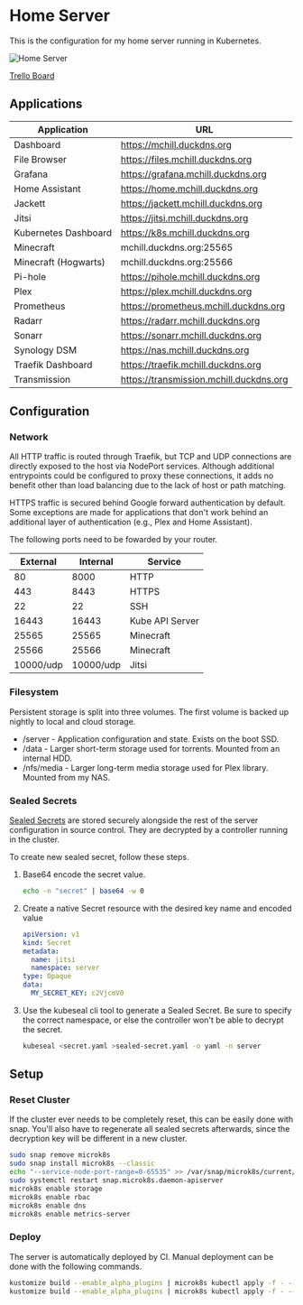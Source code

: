 # Home Server

This is the configuration for my home server running in Kubernetes.

![Home Server](https://github.com/mchill/home/workflows/Home%20Server/badge.svg)

[Trello Board](https://trello.com/b/XNVnSBvI/home-server)

## Applications

Application          | URL
---                  | ---
Dashboard            | https://mchill.duckdns.org
File Browser         | https://files.mchill.duckdns.org
Grafana              | https://grafana.mchill.duckdns.org
Home Assistant       | https://home.mchill.duckdns.org
Jackett              | https://jackett.mchill.duckdns.org
Jitsi                | https://jitsi.mchill.duckdns.org
Kubernetes Dashboard | https://k8s.mchill.duckdns.org
Minecraft            | mchill.duckdns.org:25565
Minecraft (Hogwarts) | mchill.duckdns.org:25566
Pi-hole              | https://pihole.mchill.duckdns.org
Plex                 | https://plex.mchill.duckdns.org
Prometheus           | https://prometheus.mchill.duckdns.org
Radarr               | https://radarr.mchill.duckdns.org
Sonarr               | https://sonarr.mchill.duckdns.org
Synology DSM         | https://nas.mchill.duckdns.org
Traefik Dashboard    | https://traefik.mchill.duckdns.org
Transmission         | https://transmission.mchill.duckdns.org

## Configuration

### Network

All HTTP traffic is routed through Traefik, but TCP and UDP connections are directly exposed to the host via NodePort services. Although additional entrypoints could be configured to proxy these connections, it adds no benefit other than load balancing due to the lack of host or path matching.

HTTPS traffic is secured behind Google forward authentication by default. Some exceptions are made for applications that don't work behind an additional layer of authentication (e.g., Plex and Home Assistant).

The following ports need to be fowarded by your router.

External  | Internal  | Service
---       | ---       | ---
80        | 8000      | HTTP
443       | 8443      | HTTPS
22        | 22        | SSH
16443     | 16443     | Kube API Server
25565     | 25565     | Minecraft
25566     | 25566     | Minecraft
10000/udp | 10000/udp | Jitsi

### Filesystem

Persistent storage is split into three volumes. The first volume is backed up nightly to local and cloud storage.

* /server - Application configuration and state. Exists on the boot SSD.
* /data - Larger short-term storage used for torrents. Mounted from an internal HDD.
* /nfs/media - Larger long-term media storage used for Plex library. Mounted from my NAS.

### Sealed Secrets

[Sealed Secrets](https://github.com/bitnami-labs/sealed-secrets) are stored securely alongside the rest of the server configuration in source control. They are decrypted by a controller running in the cluster.

To create new sealed secret, follow these steps.

1. Base64 encode the secret value.

    ```bash
    echo -n "secret" | base64 -w 0
    ```

2. Create a native Secret resource with the desired key name and encoded value

    ```yaml
    apiVersion: v1
    kind: Secret
    metadata:
      name: jitsi
      namespace: server
    type: Opaque
    data:
      MY_SECRET_KEY: c2VjcmV0
    ```

3. Use the kubeseal cli tool to generate a Sealed Secret. Be sure to specify the correct namespace, or else the controller won't be able to decrypt the secret.

    ```bash
    kubeseal <secret.yaml >sealed-secret.yaml -o yaml -n server
    ```

## Setup

### Reset Cluster

If the cluster ever needs to be completely reset, this can be easily done with snap. You'll also have to regenerate all sealed secrets afterwards, since the decryption key will be different in a new cluster.

```bash
sudo snap remove microk8s
sudo snap install microk8s --classic
echo "--service-node-port-range=0-65535" >> /var/snap/microk8s/current/args/kube-apiserver
sudo systemctl restart snap.microk8s.daemon-apiserver
microk8s enable storage
microk8s enable rbac
microk8s enable dns
microk8s enable metrics-server
```

### Deploy

The server is automatically deployed by CI. Manual deployment can be done with the following commands.

```bash
kustomize build --enable_alpha_plugins | microk8s kubectl apply -f - --prune -l prune=true --dry-run=client
kustomize build --enable_alpha_plugins | microk8s kubectl apply -f - --prune -l prune=true
```
